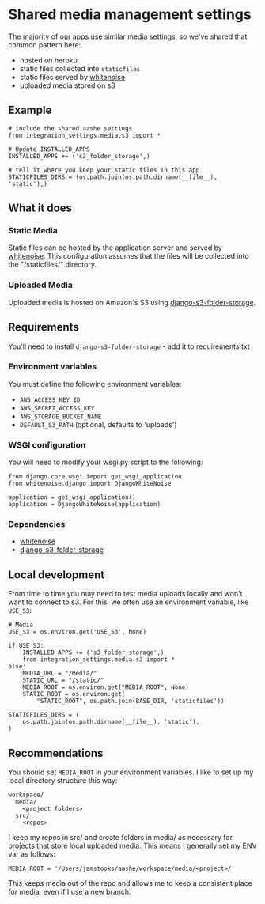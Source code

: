 # Shared media management settings

The majority of our apps use similar media settings, so we've shared that
common pattern here:

  - hosted on heroku
  - static files collected into `staticfiles`
  - static files served by [whitenoise](http://whitenoise.evans.io/en/latest/)
  - uploaded media stored on s3

## Example

    # include the shared aashe settings
    from integration_settings.media.s3 import *

    # Update INSTALLED_APPS
    INSTALLED_APPS += ('s3_folder_storage',)

    # tell it where you keep your static files in this app
    STATICFILES_DIRS = (os.path.join(os.path.dirname(__file__), 'static'),)

## What it does

### Static Media

Static files can be hosted by the application server and served by
[whitenoise](http://whitenoise.evans.io/en/latest/). This configuration assumes
that the files will be collected into the "/staticfiles/" directory.

### Uploaded Media

Uploaded media is hosted on Amazon's S3 using [django-s3-folder-storage](https://github.com/jamstooks/django-s3-folder-storage).

## Requirements

You'll need to install `django-s3-folder-storage` - add it to requirements.txt

### Environment variables

You must define the following environment variables:

  - `AWS_ACCESS_KEY_ID`
  - `AWS_SECRET_ACCESS_KEY`
  - `AWS_STORAGE_BUCKET_NAME`
  - `DEFAULT_S3_PATH` (optional, defaults to 'uploads')

### WSGI configuration

You will need to modify your wsgi.py script to the following:

    from django.core.wsgi import get_wsgi_application
    from whitenoise.django import DjangoWhiteNoise

    application = get_wsgi_application()
    application = DjangoWhiteNoise(application)

### Dependencies

- [whitenoise](http://whitenoise.evans.io/en/latest/)
- [django-s3-folder-storage](https://github.com/jamstooks/django-s3-folder-storage)

## Local development

From time to time you may need to test media uploads locally and won't want to
connect to s3. For this, we often use an environment variable, like `USE_S3`:

    # Media
    USE_S3 = os.environ.get('USE_S3', None)

    if USE_S3:
        INSTALLED_APPS += ('s3_folder_storage',)
        from integration_settings.media.s3 import *
    else:
        MEDIA_URL = "/media/"
        STATIC_URL = "/static/"
        MEDIA_ROOT = os.environ.get("MEDIA_ROOT", None)
        STATIC_ROOT = os.environ.get(
            "STATIC_ROOT", os.path.join(BASE_DIR, 'staticfiles'))

    STATICFILES_DIRS = (
        os.path.join(os.path.dirname(__file__), 'static'),
    )

## Recommendations

You should set `MEDIA_ROOT` in your environment variables. I like to set up my
local directory structure this way:

    workspace/
      media/
        <project folders>
      src/
        <repos>

I keep my repos in src/ and create folders in media/ as necessary for projects
that store local uploaded media. This means I generally set my ENV var as
follows:

    MEDIA_ROOT = '/Users/jamstooks/aashe/workspace/media/<project>/'

This keeps media out of the repo and allows me to keep a consistent place for
media, even if I use a new branch.
